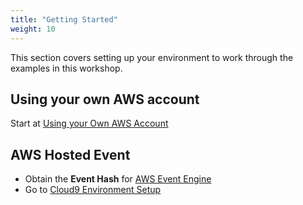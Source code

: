 ```yaml
---
title: "Getting Started"
weight: 10
---
```


This section covers setting up your environment to work through the examples in this workshop.

## Using your own AWS account
Start at [Using your Own AWS Account](/getting-started/own-aws-account)

## AWS Hosted Event
* Obtain the **Event Hash** for [AWS Event Engine](https://dashboard.eventengine.run/login)
* Go to [Cloud9 Environment Setup](/getting-started/cloud9-setup)
